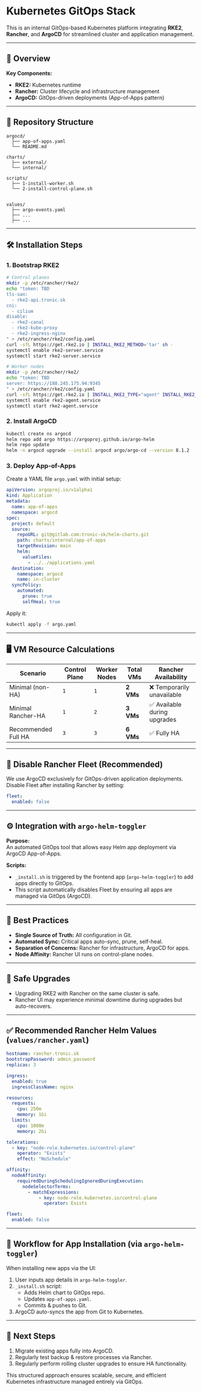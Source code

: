 # Kubernetes GitOps Stack

This is an internal GitOps-based Kubernetes platform integrating **RKE2**, **Rancher**, and **ArgoCD** for streamlined cluster and application management.

---

## 🚀 Overview

**Key Components:**

- **RKE2:** Kubernetes runtime
- **Rancher:** Cluster lifecycle and infrastructure management
- **ArgoCD:** GitOps-driven deployments (App-of-Apps pattern)

---

## 📁 Repository Structure

```
argocd/
  ├── app-of-apps.yaml
  └── README.md

charts/
  ├── external/
  └── internal/

scripts/
  ├── 1-install-worker.sh
  └── 2-install-control-plane.sh


values/
  ├── argo-events.yaml
  ├── ...
  ├── ...
```

---

## 🛠️ Installation Steps

### 1. Bootstrap RKE2

```bash
# Control planes
mkdir -p /etc/rancher/rke2/
echo "token: TBD
tls-san:
  - rke2-api.tronic.sk
cni:
  - cilium
disable:
  - rke2-canal
  - rke2-kube-proxy
  - rke2-ingress-nginx
" > /etc/rancher/rke2/config.yaml
curl -sfL https://get.rke2.io | INSTALL_RKE2_METHOD='tar' sh -
systemctl enable rke2-server.service
systemctl start rke2-server.service

# Worker nodes
mkdir -p /etc/rancher/rke2/
echo "token: TBD
server: https://188.245.175.94:9345
" > /etc/rancher/rke2/config.yaml
curl -sfL https://get.rke2.io | INSTALL_RKE2_TYPE="agent" INSTALL_RKE2_METHOD='tar' sh -
systemctl enable rke2-agent.service
systemctl start rke2-agent.service
```

### 2. Install ArgoCD

```bash
kubectl create ns argocd
helm repo add argo https://argoproj.github.io/argo-helm
helm repo update
helm -n argocd upgrade --install argocd argo/argo-cd --version 8.1.2
```

### 3. Deploy App-of-Apps

Create a YAML file `argo.yaml` with initial setup:

```yaml
apiVersion: argoproj.io/v1alpha1
kind: Application
metadata:
  name: app-of-apps
  namespace: argocd
spec:
  project: default
  source:
    repoURL: git@gitlab.com:tronic-sk/helm-charts.git
    path: charts/internal/app-of-apps
    targetRevision: main
    helm:
      valueFiles:
        - ../../applications.yaml
  destination:
    namespace: argocd
    name: in-cluster
  syncPolicy:
    automated:
      prune: true
      selfHeal: true
```

Apply it:

```bash
kubectl apply -f argo.yaml
```

---

## 🖥️ VM Resource Calculations

| Scenario                | Control Plane | Worker Nodes | Total VMs | Rancher Availability          |
|-------------------------|---------------|--------------|-----------|-------------------------------|
| Minimal (non-HA)        | `1`           | `1`          | **2 VMs** | ❌ Temporarily unavailable    |
| Minimal Rancher-HA      | `1`           | `2`          | **3 VMs** | ✅ Available during upgrades  |
| Recommended Full HA     | `3`           | `3`          | **6 VMs** | ✅ Fully HA                   |

---

## 🚨 Disable Rancher Fleet (Recommended)

We use ArgoCD exclusively for GitOps-driven application deployments.  
Disable Fleet after installing Rancher by setting:

```yaml
fleet:
  enabled: false
```

---

## ⚙️ Integration with `argo-helm-toggler`

**Purpose:**  
An automated GitOps tool that allows easy Helm app deployment via ArgoCD App-of-Apps.

**Scripts:**  
- `_install.sh` is triggered by the frontend app (`argo-helm-toggler`) to add apps directly to GitOps.
- This script automatically disables Fleet by ensuring all apps are managed via GitOps (ArgoCD).

---

## 📌 Best Practices

- **Single Source of Truth:** All configuration in Git.
- **Automated Sync:** Critical apps auto-sync, prune, self-heal.
- **Separation of Concerns:** Rancher for infrastructure, ArgoCD for apps.
- **Node Affinity:** Rancher UI runs on control-plane nodes.

---

## 🔄 Safe Upgrades

- Upgrading RKE2 with Rancher on the same cluster is safe.
- Rancher UI may experience minimal downtime during upgrades but auto-recovers.

---

## ✅ Recommended Rancher Helm Values (`values/rancher.yaml`)

```yaml
hostname: rancher.tronic.sk
bootstrapPassword: admin_password
replicas: 3

ingress:
  enabled: true
  ingressClassName: nginx

resources:
  requests:
    cpu: 250m
    memory: 1Gi
  limits:
    cpu: 1000m
    memory: 2Gi

tolerations:
  - key: "node-role.kubernetes.io/control-plane"
    operator: "Exists"
    effect: "NoSchedule"

affinity:
  nodeAffinity:
    requiredDuringSchedulingIgnoredDuringExecution:
      nodeSelectorTerms:
        - matchExpressions:
            - key: node-role.kubernetes.io/control-plane
              operator: Exists

fleet:
  enabled: false
```

---

## 🚀 Workflow for App Installation (via `argo-helm-toggler`)

When installing new apps via the UI:

1. User inputs app details in `argo-helm-toggler`.
2. `_install.sh` script:
   - Adds Helm chart to GitOps repo.
   - Updates `app-of-apps.yaml`.
   - Commits & pushes to Git.
3. ArgoCD auto-syncs the app from Git to Kubernetes.

---

## 📖 Next Steps

1. Migrate existing apps fully into ArgoCD.
2. Regularly test backup & restore processes via Rancher.
3. Regularly perform rolling cluster upgrades to ensure HA functionality.

This structured approach ensures scalable, secure, and efficient Kubernetes infrastructure managed entirely via GitOps.
